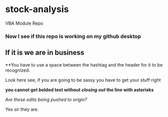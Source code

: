 # stock-analysis
VBA Module Repo
### Now I see if this repo is working on my github desktop
## If it is we are in business
**You have to use a space between the hashtag and the header for it to be recognized.

Look here see, if you are going to be sassy you have to get your stuff right

**you cannot get bolded text without *closing out* the line with asterisks**

*Are these edits being pushed to origin?*

Yes sir they are.
